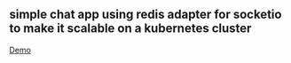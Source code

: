 ## simple chat app using redis adapter for socketio to make it scalable on a kubernetes cluster

[Demo]("https://k8s.itqan.link")